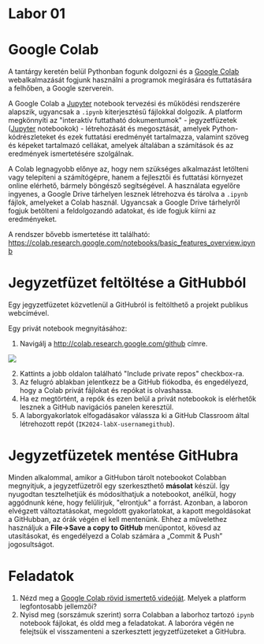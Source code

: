 # Labor 01

# Google Colab 

A tantárgy keretén belül Pythonban fogunk dolgozni és a [Google Colab](https://colab.research.google.com) webalkalmazását fogjunk használni a programok megírására és futtatására a felhőben, a Google szerverein.

A Google Colab a [Jupyter](https://jupyter.org)  notebook tervezési és működési rendszerére alapszik, ugyancsak a `.ipynb` kiterjesztésű fájlokkal dolgozik.  A platform megkönnyíti az "interaktív futtatható dokumentumok" - jegyzetfüzetek ([Jupyter](https://jupyter.org) notebookok) - létrehozását és megosztását, amelyek  Python-kódrészleteket és ezek futtatási eredményét tartalmazza, valamint szöveg és képeket tartalmazó cellákat, amelyek általában a számítások és az eredmények ismertetésére szolgálnak. 

A Colab legnagyobb előnye az, hogy nem szükséges alkalmazást letölteni vagy telepíteni a számítógépre, hanem a fejlesztői és futtatási környezet online elérhető, bármely böngésző segítségével. A használata egyelőre ingyenes, a Google Drive tárhelyen lesznek létrehozva és tárolva a `.ipynb` fájlok, amelyeket a Colab használ. Ugyancsak a Google Drive tárhelyről fogjuk betölteni a feldolgozandó adatokat, és ide fogjuk kiírni az eredményeket.

A rendszer bővebb ismertetése itt található: https://colab.research.google.com/notebooks/basic_features_overview.ipynb 

# Jegyzetfüzet feltöltése a GitHubból 

Egy  jegyzetfüzetet közvetlenül a GitHubról is feltölthető a projekt publikus webcímével. 

Egy privát notebook megnyitásához: 

1. Navigálj a http://colab.research.google.com/github címre. 

![](https://miro.medium.com/max/1400/0*Ys5wViSUyBGmawO6.png) 

2. Kattints a jobb oldalon található  "Include private repos" checkbox-ra. 
3. Az felugró ablakban jelentkezz be a GitHub fiókodba, és engedélyezd, hogy a Colab privát fájlokat és repókat is olvashassa. 
4. Ha ez megtörtént, a repók és ezen belül a privát notebookok is elérhetők lesznek a GitHub navigációs panelen keresztül. 
5. A laborgyakorlatok elfogadásakor válassza ki a GitHub Classroom által létrehozott repót (`IK2024-labX-usernamegithub`). 

# Jegyzetfüzetek mentése GitHubra 

Minden alkalommal, amikor a GitHubon tárolt notebookot Colabban megnyitjuk, a jegyzetfüzetről egy szerkeszthető **másolat** készül. Így nyugodtan tesztelhetjük és módosíthatjuk a notebookot, anélkül, hogy aggódnunk kéne, hogy  felülírjuk, "elrontjuk" a forrást. Azonban, a laboron elvégzett változtatásokat, megoldott gyakorlatokat, a kapott megoldásokat a GitHubban, az órák végén el kell mentenünk. Ehhez a művelethez használjuk a **File→Save a copy to GitHub** menüpontot, kövesd az utasításokat, és engedélyezd a Colab számára a „Commit & Push” jogosultságot. 

# Feladatok 
1. Nézd meg a [Google Colab rövid ismertető videóját](https://www.youtube.com/watch?v=inN8seMm7UI&t=2s). Melyek a platform legfontosabb jellemzői?
2. Nyisd meg (sorszámuk szerint) sorra Colabban a laborhoz tartozó `ipynb` notebook fájlokat, és oldd meg a feladatokat. A laboróra végén ne felejtsük el visszamenteni a szerkesztett jegyzetfüzeteket a GitHubra.
